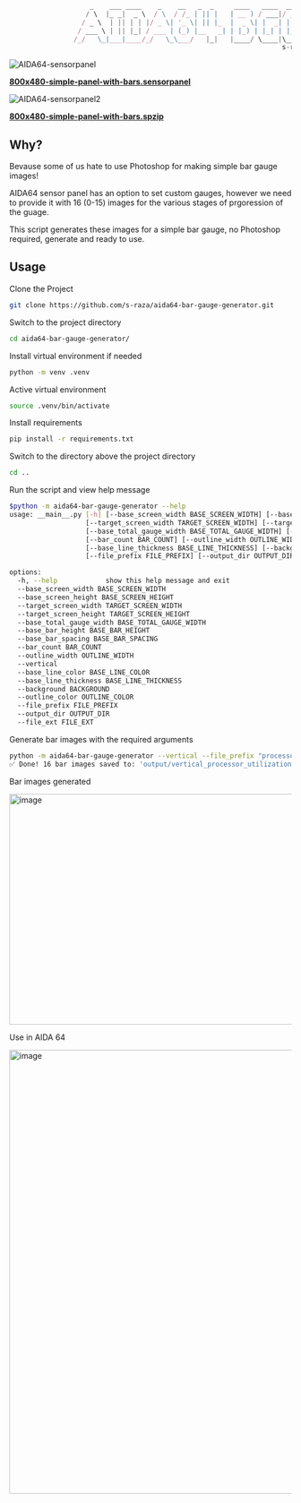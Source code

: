 ```javascript          
                    _    ___ ____    _    __   _  _     ____   ____  ____ 
                   / \  |_ _|  _ \  / \  / /_ | || |   | __ ) / ___|/ ___|
                  / _ \  | || | | |/ _ \| '_ \| || |_  |  _ \| |  _| |  _ 
                 / ___ \ | || |_| / ___ | (_) |__   _| | |_) | |_| | |_| |
                /_/   \_|___|____/_/   \_\___/   |_|   |____/ \____|\____|
                                                                    s-raza                                          
```


![AIDA64-sensorpanel](https://github.com/user-attachments/assets/048ed4fa-0330-4820-a60d-d0dcd977384f)

<ins>**800x480-simple-panel-with-bars.sensorpanel**</ins>



![AIDA64-sensorpanel2](https://github.com/user-attachments/assets/5a994abd-5ebf-4322-a8ca-0076ab26f49b)

<ins>**800x480-simple-panel-with-bars.spzip**</ins>

## Why?
Bevause some of us hate to use Photoshop for making simple bar gauge images!

AIDA64 sensor panel has an option to set custom gauges, however we need to provide it with 16 (0-15) images for the various stages of prgoression of the guage.

This script generates these images for a simple bar gauge, no Photoshop required, generate and ready to use.

## Usage

Clone the Project

```bash
git clone https://github.com/s-raza/aida64-bar-gauge-generator.git
```

Switch to the project directory

```bash
cd aida64-bar-gauge-generator/
```

Install virtual environment if needed

```bash
python -m venv .venv
```

Active virtual environment

```bash
source .venv/bin/activate
```

Install requirements

```bash
pip install -r requirements.txt
```

Switch to the directory above the project directory

```bash
cd ..
```

Run the script and view help message


```bash
$python -m aida64-bar-gauge-generator --help
usage: __main__.py [-h] [--base_screen_width BASE_SCREEN_WIDTH] [--base_screen_height BASE_SCREEN_HEIGHT]
                   [--target_screen_width TARGET_SCREEN_WIDTH] [--target_screen_height TARGET_SCREEN_HEIGHT]
                   [--base_total_gauge_width BASE_TOTAL_GAUGE_WIDTH] [--base_bar_height BASE_BAR_HEIGHT] [--base_bar_spacing BASE_BAR_SPACING]
                   [--bar_count BAR_COUNT] [--outline_width OUTLINE_WIDTH] [--vertical] [--base_line_color BASE_LINE_COLOR]
                   [--base_line_thickness BASE_LINE_THICKNESS] [--background BACKGROUND] [--outline_color OUTLINE_COLOR]
                   [--file_prefix FILE_PREFIX] [--output_dir OUTPUT_DIR] [--file_ext FILE_EXT]

options:
  -h, --help            show this help message and exit
  --base_screen_width BASE_SCREEN_WIDTH
  --base_screen_height BASE_SCREEN_HEIGHT
  --target_screen_width TARGET_SCREEN_WIDTH
  --target_screen_height TARGET_SCREEN_HEIGHT
  --base_total_gauge_width BASE_TOTAL_GAUGE_WIDTH
  --base_bar_height BASE_BAR_HEIGHT
  --base_bar_spacing BASE_BAR_SPACING
  --bar_count BAR_COUNT
  --outline_width OUTLINE_WIDTH
  --vertical
  --base_line_color BASE_LINE_COLOR
  --base_line_thickness BASE_LINE_THICKNESS
  --background BACKGROUND
  --outline_color OUTLINE_COLOR
  --file_prefix FILE_PREFIX
  --output_dir OUTPUT_DIR
  --file_ext FILE_EXT
```

Generate bar images with the required arguments

```bash
python -m aida64-bar-gauge-generator --vertical --file_prefix "processor_utilization" --target_screen_width 1024 --target_screen_height 768 --base_bar_height 20 --base_total_gauge_width 250
✅ Done! 16 bar images saved to: 'output/vertical_processor_utilization_20x250'
```

Bar images generated

<img width="1236" height="412" alt="image" src="https://github.com/user-attachments/assets/670bb0ee-abdf-4108-b645-e5da93126025" />

Use in AIDA 64

<img width="1838" height="793" alt="image" src="https://github.com/user-attachments/assets/ada4a09b-0047-4ff3-bf81-dab5b411da5d" />


